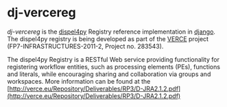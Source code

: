 dj-vercereg
===========

*dj-vercereg* is the [dispel4py](https://github.com/akrause2014/dispel4py) Registry reference implementation in [django](https://www.djangoproject.com). The dispel4py registry is being developed as part of the [VERCE](http://verce.eu) project (FP7-INFRASTRUCTURES-2011-2, Project no. 283543).

The dispel4py Registry is a RESTful Web service providing functionality for registering workflow entities, such as processing elements (PEs), functions and literals, while encouraging sharing and collaboration via groups and workspaces. More information can be found at the [http://verce.eu/Repository/Deliverables/RP3/D-JRA2.1.2.pdf](http://verce.eu/Repository/Deliverables/RP3/D-JRA2.1.2.pdf)
